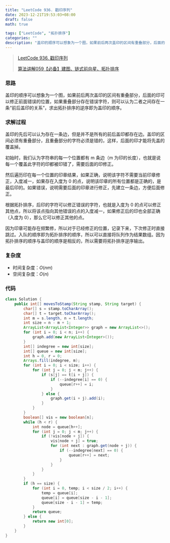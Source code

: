 ```yaml
---
title: "LeetCode 936. 戳印序列"
date: 2023-12-21T19:53:03+08:00
draft: false
math: true

tags: ["LeetCode", "拓扑排序"]
categories: ""
description: "盖印的顺序可以想象为一个图，如果前后两次盖印的区间有重叠部分，后面的印可以修正前面错误的位置，如果重叠部分存在错误字符，则可以认为二者之间存在一条“前后盖印的关系”，求出拓扑排序的逆序即为盖印的顺序。"
---
```


> [LeetCode 936. 戳印序列](https://leetcode.cn/problems/stamping-the-sequence/)
>
> [算法讲解059【必备】建图、链式前向星、拓扑排序](https://www.bilibili.com/video/BV1rj411k7tS/)

### 思路

盖印的顺序可以想象为一个图，如果前后两次盖印的区间有重叠部分，后面的印可以修正前面错误的位置，如果重叠部分存在错误字符，则可以认为二者之间存在一条“前后盖印的关系”，求出拓扑排序的逆序即为盖印的顺序。

### 求解过程

盖印的先后可以认为存在一条边，但是并不是所有的前后盖印都存在边。盖印的区间必须有重叠部分，且重叠部分的字符必须是错的，这样，后面的印才能将先盖的覆盖掉。

初始时，我们认为字符串的每一个位置都有 m 条边（m 为印的长度），也就是说每一个覆盖此字符的印都被印错了，需要后面的印修正。

然后遍历印在每一个位置的印章结果，如果正确，说明该字符不需要当前印章修正，入度减一，如果存在入度为 0 的点，说明该印章的所有位置都是正确的，是最后印的。如果错误，说明需要后面的印章进行修正，先建立一条边，方便后面修正。

根据拓扑排序，后印的字符可以修正错误的字符，也就是入度为 0 的点可以修正其他点，所以将该点指向其他错误的点的入度减一，如果修正后的印也全部正确（入度为 0），那么它可以修正其他的点。

因为印章可能存在频繁修，所以对于已经修正的位置，记录下来，下次修正时直接跳过。入队的顺序即为拓扑排序的顺序，所以可以直接将队列作为结果数组。因为拓扑排序的顺序与盖印的顺序是相反的，所以需要将拓扑排序逆序输出。

### 复杂度

- 时间复杂度：$O(nm)$
- 空间复杂度：$O(n)$

### 代码

```java
class Solution {
    public int[] movesToStamp(String stamp, String target) {
        char[] s = stamp.toCharArray();
        char[] t = target.toCharArray();
        int m = s.length, n = t.length;
        int size = n - m + 1;
        ArrayList<ArrayList<Integer>> graph = new ArrayList<>();
        for (int i = 0; i < n; i++) {
            graph.add(new ArrayList<Integer>());
        }
        int[] indegree = new int[size];
        int[] queue = new int[size];
        int h = 0, r = 0;
        Arrays.fill(indegree, m);
        for (int i = 0; i < size; i++) {
            for (int j = 0; j < m; j++) {
                if (s[j] == t[i + j]) {
                    if (--indegree[i] == 0) {
                        queue[r++] = i;
                    }
                } else {
                    graph.get(i + j).add(i);
                }
            }
        }
        boolean[] vis = new boolean[n];
        while (h < r) {
            int node = queue[h++];
            for (int j = 0; j < m; j++) {
                if (!vis[node + j]) {
                    vis[node + j] = true;
                    for (int next : graph.get(node + j)) {
                        if (--indegree[next] == 0) {
                            queue[r++] = next;
                        }
                    }
                }
            }
        }
        if (h == size) {
            for (int i = 0, temp; i < size / 2; i++) {
                temp = queue[i];
                queue[i] = queue[size - i - 1];
                queue[size - i - 1] = temp;
            }
            return queue;
        } else {
            return new int[0];
        }
    }
}
```